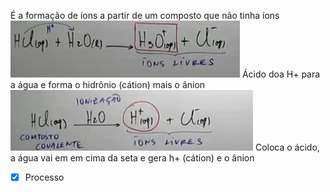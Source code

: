 É a formação de íons a partir de um composto que não tinha íons
 ![](Imagens/markdown-img-paste-20200718221532724.png) Ácido
                        doa H+ para a água e forma o hidrônio (cátion)
                        mais o ânion
![](Imagens/markdown-img-paste-20200718221708884.png) Coloca
                        o ácido, a água vai em em cima da seta e gera h+
                        (cátion) e o ânion
						
- [x] Processo 
